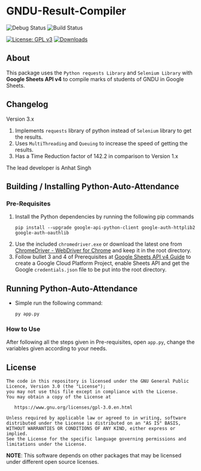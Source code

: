 # GNDU-Result-Compiler

![Debug Status](https://github.com/anhatsingh/GNDU-Result-Compiler/actions/workflows/python-package2.yml/badge.svg)
![Build Status](https://github.com/anhatsingh/GNDU-Result-Compiler/actions/workflows/python-package.yml/badge.svg)

[![License: GPL v3](https://img.shields.io/badge/License-GPLv3-blue.svg)](https://www.gnu.org/licenses/gpl-3.0)
[![Downloads](https://img.shields.io/badge/download-all%20releases-brightgreen.svg)](https://github.com/anhatsingh/GNDU-Result-Compiler/releases/)

## About

This package uses the `Python requests Library` and `Selenium Library`
with **Google Sheets API v4** to compile marks of students of GNDU in Google Sheets.

## Changelog
Version 3.x
1. Implements `requests` library of python instead of `Selenium` library to get the results.
2. Uses `MultiThreading` and `Queuing` to increase the speed of getting the results.
3. Has a Time Reduction factor of 142.2 in comparison to Version 1.x


The lead developer is Anhat Singh

## Building / Installing Python-Auto-Attendance

### Pre-Requisites
1. Install the Python dependencies by running the following pip commands
    ```
    pip install --upgrade google-api-python-client google-auth-httplib2 google-auth-oauthlib    
    ```
2. Use the included `chromedriver.exe` or download the latest one from [ChromeDriver - WebDriver for Chrome](https://chromedriver.chromium.org/) and keep it in the root directory.
3. Follow bullet 3 and 4 of Prerequisites at [Google Sheets API v4 Guide](https://developers.google.com/sheets/api/quickstart/python) to create a Google Cloud Platform Project, enable Sheets API and get the Google `credentials.json` file to be put into the root directory.

## Running Python-Auto-Attendance

* Simple run the following command:
    ```
    py app.py
    ```
### How to Use
After following all the steps given in Pre-requisites, open `app.py`, change the variables given according to your needs.

## License

    The code in this repository is licensed under the GNU General Public Licence, Version 3.0 (the "License");
    you may not use this file except in compliance with the License.
    You may obtain a copy of the License at

       https://www.gnu.org/licenses/gpl-3.0.en.html

    Unless required by applicable law or agreed to in writing, software
    distributed under the License is distributed on an "AS IS" BASIS,
    WITHOUT WARRANTIES OR CONDITIONS OF ANY KIND, either express or implied.
    See the License for the specific language governing permissions and
    limitations under the License.

**NOTE**: This software depends on other packages that may be licensed under different open source licenses.
